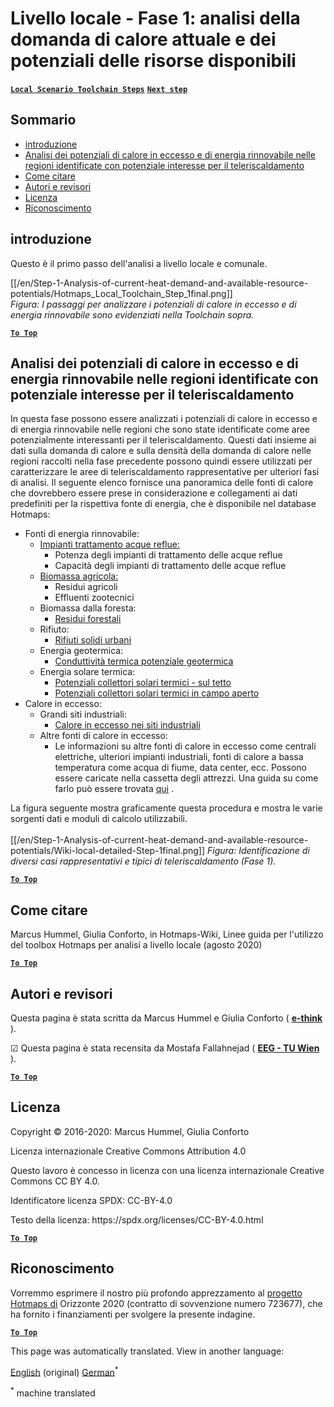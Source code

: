 <h1> <a class="anchor" id="local-level---step-1--analysis-of-current-heat-demand-and-available-resource-potentials" href="#local-level---step-1--analysis-of-current-heat-demand-and-available-resource-potentials"><i class="fa fa-link"></i></a> Livello locale - Fase 1: analisi della domanda di calore attuale e dei potenziali delle risorse disponibili </h1><p> <a href="guide-local-and-municipal-levels#the-hotmaps-scenario-toolchain-different-steps"><strong><code>Local Scenario Toolchain Steps</code></strong></a> <a href="step-2-Calculation-of-future-heat-demand-and-gross-floor-area-density-maps"><strong><code>Next step</code></strong></a> </p><h2> <a class="anchor" id="table-of-contents" href="#table-of-contents"><i class="fa fa-link"></i></a> Sommario </h2><ul><li> <a href="#introduction">introduzione</a> </li><li> <a href="#analysis-of-potentials-for-excess-heat-and-renewable-energy-in-the-identified-regions-with-potential-interest-for-district-heating">Analisi dei potenziali di calore in eccesso e di energia rinnovabile nelle regioni identificate con potenziale interesse per il teleriscaldamento</a> </li><li> <a href="#how-to-cite">Come citare</a> </li><li> <a href="#authors-and-reviewers">Autori e revisori</a> </li><li> <a href="#license">Licenza</a> </li><li> <a href="#acknowledgement">Riconoscimento</a> </li></ul><h2> <a class="anchor" id="introduction" href="#introduction"><i class="fa fa-link"></i></a> introduzione </h2><p> Questo è il primo passo dell&#39;analisi a livello locale e comunale. </p><p> [[/en/Step-1-Analysis-of-current-heat-demand-and-available-resource-potentials/Hotmaps_Local_Toolchain_Step_1final.png]] <br/> <em>Figura: I passaggi per analizzare i potenziali di calore in eccesso e di energia rinnovabile sono evidenziati nella Toolchain sopra.</em> </p><p> <a href="#table-of-contents"><strong><code>To Top</code></strong></a> </p> <h2> <a class="anchor" id="analysis-of-potentials-for-excess-heat-and-renewable-energy-in-the-identified-regions-with-potential-interest-for-district-heating" href="#analysis-of-potentials-for-excess-heat-and-renewable-energy-in-the-identified-regions-with-potential-interest-for-district-heating"><i class="fa fa-link"></i></a> Analisi dei potenziali di calore in eccesso e di energia rinnovabile nelle regioni identificate con potenziale interesse per il teleriscaldamento </h2><p> In questa fase possono essere analizzati i potenziali di calore in eccesso e di energia rinnovabile nelle regioni che sono state identificate come aree potenzialmente interessanti per il teleriscaldamento. Questi dati insieme ai dati sulla domanda di calore e sulla densità della domanda di calore nelle regioni raccolti nella fase precedente possono quindi essere utilizzati per caratterizzare le aree di teleriscaldamento rappresentative per ulteriori fasi di analisi. Il seguente elenco fornisce una panoramica delle fonti di calore che dovrebbero essere prese in considerazione e collegamenti ai dati predefiniti per la rispettiva fonte di energia, che è disponibile nel database Hotmaps: </p><ul><li> Fonti di energia rinnovabile: <ul><li> <a href="https://gitlab.com/hotmaps/potential/WWTP">Impianti trattamento acque reflue:</a> <ul><li> Potenza degli impianti di trattamento delle acque reflue </li><li> Capacità degli impianti di trattamento delle acque reflue </li></ul></li><li> <a href="https://gitlab.com/hotmaps/potential/potential_biomass">Biomassa agricola:</a> <ul><li> Residui agricoli </li><li> Effluenti zootecnici </li></ul></li><li> Biomassa dalla foresta: <ul><li> <a href="https://gitlab.com/hotmaps/potential/potential_forest">Residui forestali</a> </li></ul></li><li> Rifiuto: <ul><li> <a href="https://gitlab.com/hotmaps/potential/potential_municipal_solid_waste">Rifiuti solidi urbani</a> </li></ul></li><li> Energia geotermica: <ul><li> <a href="https://gitlab.com/hotmaps/potential/potential_geothermal_raster">Conduttività termica potenziale geotermica</a> </li></ul></li><li> Energia solare termica: <ul><li> <a href="https://gitlab.com/hotmaps/potential/potential_solarthermal_collectors_rooftop">Potenziali collettori solari termici - sul tetto</a> </li><li> <a href="https://gitlab.com/hotmaps/potential/potential_solarthermal_collectors_open_field">Potenziali collettori solari termici in campo aperto</a> </li></ul></li></ul></li><li> Calore in eccesso: <ul><li> Grandi siti industriali: <ul><li> <a href="https://gitlab.com/hotmaps/industrial_sites/industrial_sites_industryBenchmarks">Calore in eccesso nei siti industriali</a> </li></ul></li><li> Altre fonti di calore in eccesso: <ul><li> Le informazioni su altre fonti di calore in eccesso come centrali elettriche, ulteriori impianti industriali, fonti di calore a bassa temperatura come acqua di fiume, data center, ecc. Possono essere caricate nella cassetta degli attrezzi. Una guida su come farlo può essere trovata <a href="https://wiki.hotmaps.eu/en/CM-Add-industry-plant">qui</a> . </li></ul></li></ul></li></ul><p> La figura seguente mostra graficamente questa procedura e mostra le varie sorgenti dati e moduli di calcolo utilizzabili. <br/><br/> [[/en/Step-1-Analysis-of-current-heat-demand-and-available-resource-potentials/Wiki-local-detailed-Step-1final.png]] <em>Figura: Identificazione di diversi casi rappresentativi e tipici di teleriscaldamento (Fase 1).</em> <br/></p><p> <a href="#table-of-contents"><strong><code>To Top</code></strong></a> </p> <h2> <a class="anchor" id="how-to-cite" href="#how-to-cite"><i class="fa fa-link"></i></a> Come citare </h2><p> Marcus Hummel, Giulia Conforto, in Hotmaps-Wiki, Linee guida per l&#39;utilizzo del toolbox Hotmaps per analisi a livello locale (agosto 2020) </p><p><ins> <code><strong><a href="#table-of-contents">To Top</a></strong></code> </ins> </p><h2> <a class="anchor" id="authors-and-reviewers" href="#authors-and-reviewers"><i class="fa fa-link"></i></a> Autori e revisori </h2><p> Questa pagina è stata scritta da Marcus Hummel e Giulia Conforto ( <strong><a href="https://e-think.ac.at">e-think</a></strong> ). </p><p> ☑ Questa pagina è stata recensita da Mostafa Fallahnejad ( <strong><a href="https://eeg.tuwien.ac.at/">EEG - TU Wien</a></strong> ). </p><p> <a href="#table-of-contents"><strong><code>To Top</code></strong></a> </p> <h2> <a class="anchor" id="license" href="#license"><i class="fa fa-link"></i></a> Licenza </h2><p> Copyright © 2016-2020: Marcus Hummel, Giulia Conforto </p><p> Licenza internazionale Creative Commons Attribution 4.0 </p><p> Questo lavoro è concesso in licenza con una licenza internazionale Creative Commons CC BY 4.0. </p><p> Identificatore licenza SPDX: CC-BY-4.0 </p><p> Testo della licenza: https://spdx.org/licenses/CC-BY-4.0.html </p><p> <a href="#table-of-contents"><strong><code>To Top</code></strong></a> </p> <h2> <a class="anchor" id="acknowledgement" href="#acknowledgement"><i class="fa fa-link"></i></a> Riconoscimento </h2><p> Vorremmo esprimere il nostro più profondo apprezzamento al <a href="https://www.hotmaps-project.eu">progetto Hotmaps di</a> Orizzonte 2020 (contratto di sovvenzione numero 723677), che ha fornito i finanziamenti per svolgere la presente indagine. </p><p><ins> <code><strong><a href="#table-of-contents">To Top</a></strong></code> </ins> </p>
<!--- THIS IS A SUPER UNIQUE IDENTIFIER -->

This page was automatically translated. View in another language:

[English](../en/Step-1-Analysis-of-current-heat-demand-and-available-resource-potentials) (original) [German](../de/Step-1-Analysis-of-current-heat-demand-and-available-resource-potentials)<sup>\*</sup>  

<sup>\*</sup> machine translated
